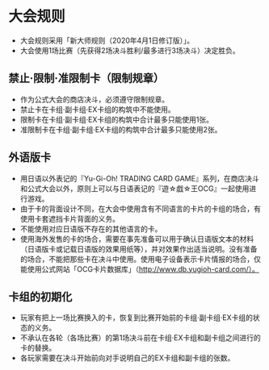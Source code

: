 # 大会规则

-   大会规则采用「新大师规则（2020年4月1日修订版）」。
-   大会使用1场比赛（先获得2场决斗胜利/最多进行3场决斗）决定胜负。

## 禁止·限制·准限制卡（限制规章）

-   作为公式大会的商店决斗，必须遵守限制规章。
-   禁止卡在卡组·副卡组·EX卡组的构筑中不能使用。
-   限制卡在卡组·副卡组·EX卡组的构筑中合计最多只能使用1张。
-   准限制卡在卡组·副卡组·EX卡组的构筑中合计最多只能使用2张。

## 外语版卡

-   用日语以外表记的『Yu-Gi-Oh! TRADING CARD
    GAME』系列，在商店决斗和公式大会以外，原则上可以与日语表记的『遊☆戯☆王OCG』一起使用进行游戏。
-   由于卡的背面设计不同，在大会中使用含有不同语言的卡片的卡组的场合，有使用卡套遮挡卡片背面的义务。
-   不能使用对应日语版不存在的其他语言的卡。
-   使用海外发售的卡的场合，需要在事先准备可以用于确认日语版文本的材料（日语版卡或记载日语版的效果用纸等），并对效果作出适当说明。没有准备的场合，不能把那些卡在决斗中使用。使用电子设备表示卡片情报的场合，仅能使用公式网站「OCG卡片数据库」（http://www.db.yugioh-card.com/）。

## 卡组的初期化

-   玩家有把上一场比赛换入的卡，恢复到比赛开始前的卡组·副卡组·EX卡组的状态的义务。
-   不承认在各轮（各场比赛）的第1场决斗前在卡组·EX卡组和副卡组之间进行的卡的替换。
-   各玩家需要在决斗开始前向对手说明自己的EX卡组和副卡组的张数。
